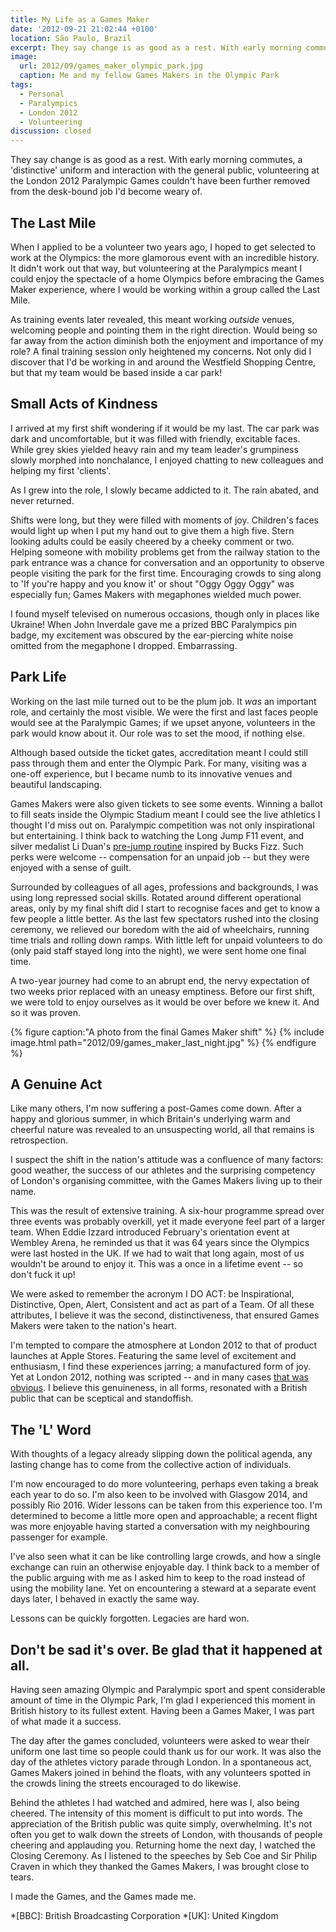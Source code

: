 ```yaml
---
title: My Life as a Games Maker
date: '2012-09-21 21:02:44 +0100'
location: São Paulo, Brazil
excerpt: They say change is as good as a rest. With early morning commutes, a 'distinctive' uniform and interaction with the general public, volunteering at the London 2012 Paralympic Games couldn't have been further removed from the desk-bound job I'd become weary of.
image:
  url: 2012/09/games_maker_olympic_park.jpg
  caption: Me and my fellow Games Makers in the Olympic Park
tags:
  - Personal
  - Paralympics
  - London 2012
  - Volunteering
discussion: closed
---
```

They say change is as good as a rest. With early morning commutes, a 'distinctive' uniform and interaction with the general public, volunteering at the London 2012 Paralympic Games couldn't have been further removed from the desk-bound job I'd become weary of.

## The Last Mile
When I applied to be a volunteer two years ago, I hoped to get selected to work at the Olympics: the more glamorous event with an incredible history. It didn't work out that way, but volunteering at the Paralympics meant I could enjoy the spectacle of a home Olympics before embracing the Games Maker experience, where I would be working within a group called the Last Mile.

As training events later revealed, this meant working *outside* venues, welcoming people and pointing them in the right direction. Would being so far away from the action diminish both the enjoyment and importance of my role? A final training session only heightened my concerns. Not only did I discover that I'd be working in and around the Westfield Shopping Centre, but that my team would be based inside a car park!

## Small Acts of Kindness
I arrived at my first shift wondering if it would be my last. The car park was dark and uncomfortable, but it was filled with friendly, excitable faces. While grey skies yielded heavy rain and my team leader's grumpiness slowly morphed into nonchalance, I enjoyed chatting to new colleagues and helping my first 'clients'.

As I grew into the role, I slowly became addicted to it. The rain abated, and never returned.

Shifts were long, but they were filled with moments of joy. Children's faces would light up when I put my hand out to give them a high five. Stern looking adults could be easily cheered by a cheeky comment or two. Helping someone with mobility problems get from the railway station to the park entrance was a chance for conversation and an opportunity to observe people visiting the park for the first time. Encouraging crowds to sing along to 'If you're happy and you know it' or shout "Oggy Oggy Oggy" was especially fun; Games Makers with megaphones wielded much power.

I found myself televised on numerous occasions, though only in places like Ukraine! When John Inverdale gave me a prized BBC Paralympics pin badge, my excitement was obscured by the ear-piercing white noise omitted from the megaphone I dropped. Embarrassing.

## Park Life
Working on the last mile turned out to be the plum job. It *was* an important role, and certainly the most visible. We were the first and last faces people would see at the Paralympic Games; if we upset anyone, volunteers in the park would know about it. Our role was to set the mood, if nothing else.

Although based outside the ticket gates, accreditation meant I could still pass through them and enter the Olympic Park. For many, visiting was a one-off experience, but I became numb to its innovative venues and beautiful landscaping.

Games Makers were also given tickets to see some events. Winning a ballot to fill seats inside the Olympic Stadium meant I could see the live athletics I thought I'd miss out on. Paralympic competition was not only inspirational but entertaining. I think back to watching the Long Jump F11 event, and silver medalist Li Duan's [pre-jump routine][1] inspired by Bucks Fizz. Such perks were welcome -- compensation for an unpaid job -- but they were enjoyed with a sense of guilt.

Surrounded by colleagues of all ages, professions and backgrounds, I was using long repressed social skills. Rotated around different operational areas, only by my final shift did I start to recognise faces and get to know a few people a little better. As the last few spectators rushed into the closing ceremony, we relieved our boredom with the aid of wheelchairs, running time trials and rolling down ramps. With little left for unpaid volunteers to do (only paid staff stayed long into the night), we were sent home one final time.

A two-year journey had come to an abrupt end, the nervy expectation of two weeks prior replaced with an uneasy emptiness. Before our first shift, we were told to enjoy ourselves as it would be over before we knew it. And so it was proven.

{% figure caption:"A photo from the final Games Maker shift" %}
{% include image.html path="2012/09/games_maker_last_night.jpg" %}
{% endfigure %}

## A Genuine Act
Like many others, I'm now suffering a post-Games come down. After a happy and glorious summer, in which Britain's underlying warm and cheerful nature was revealed to an unsuspecting world, all that remains is retrospection.

I suspect the shift in the nation's attitude was a confluence of many factors: good weather, the success of our athletes and the surprising competency of London's organising committee, with the Games Makers living up to their name.

This was the result of extensive training. A six-hour programme spread over three events was probably overkill, yet it made everyone feel part of a larger team. When Eddie Izzard introduced February's orientation event at Wembley Arena, he reminded us that it was 64 years since the Olympics were last hosted in the UK. If we had to wait that long again, most of us wouldn't be around to enjoy it. This was a once in a lifetime event -- so don't fuck it up!

We were asked to remember the acronym I DO ACT: be Inspirational, Distinctive, Open, Alert, Consistent and act as part of a Team. Of all these attributes, I believe it was the second, distinctiveness, that ensured Games Makers were taken to the nation's heart.

I'm tempted to compare the atmosphere at London 2012 to that of product launches at Apple Stores. Featuring the same level of excitement and enthusiasm, I find these experiences jarring; a manufactured form of joy. Yet at London 2012, nothing was scripted -- and in many cases [that was obvious][2]. I believe this genuineness, in all forms, resonated with a British public that can be sceptical and standoffish.

## The 'L' Word
With thoughts of a legacy already slipping down the political agenda, any lasting change has to come from the collective action of individuals.

I'm now encouraged to do more volunteering, perhaps even taking a break each year to do so. I'm also keen to be involved with Glasgow 2014, and possibly Rio 2016. Wider lessons can be taken from this experience too. I'm determined to become a little more open and approachable; a recent flight was more enjoyable having started a conversation with my neighbouring passenger for example.

I've also seen what it can be like controlling large crowds, and how a single exchange can ruin an otherwise enjoyable day. I think back to a member of the public arguing with me as I asked him to keep to the road instead of using the mobility lane. Yet on encountering a steward at a separate event days later, I behaved in exactly the same way.

Lessons can be quickly forgotten. Legacies are hard won.

## Don't be sad it's over. Be glad that it happened at all.
Having seen amazing Olympic and Paralympic sport and spent considerable amount of time in the Olympic Park, I'm glad I experienced this moment in British history to its fullest extent. Having been a Games Maker, I was part of what made it a success.

The day after the games concluded, volunteers were asked to wear their uniform one last time so people could thank us for our work. It was also the day of the athletes victory parade through London. In a spontaneous act, Games Makers joined in behind the floats, with any volunteers spotted in the crowds lining the streets encouraged to do likewise.

Behind the athletes I had watched and admired, here was I, also being cheered. The intensity of this moment is difficult to put into words. The appreciation of the British public was quite simply, overwhelming. It's not often you get to walk down the streets of London, with thousands of people cheering and applauding you. Returning home the next day, I watched the Closing Ceremony. As I listened to the speeches by Seb Coe and Sir Philip Craven in which they thanked the Games Makers, I was brought close to tears.

I made the Games, and the Games made me.

[1]: https://www.youtube.com/watch?v=CTGk5_moWSc
[2]: https://www.youtube.com/watch?v=UcmoRy444MY

*[BBC]: British Broadcasting Corporation
*[UK]: United Kingdom
